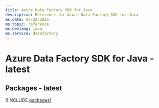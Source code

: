```yaml
---
title: Azure Data Factory SDK for Java
description: Reference for Azure Data Factory SDK for Java
ms.date: 07/22/2025
ms.topic: reference
ms.devlang: java
ms.service: datafactory
---
```

# Azure Data Factory SDK for Java - latest
## Packages - latest
[!INCLUDE [packages](data-factory-index.md)]